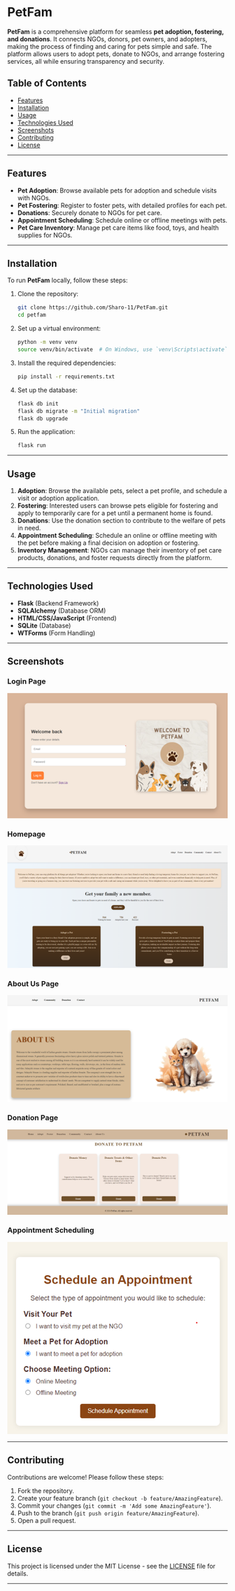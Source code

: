 # PetFam

**PetFam** is a comprehensive platform for seamless **pet adoption, fostering, and donations**. It connects NGOs, donors, pet owners, and adopters, making the process of finding and caring for pets simple and safe. The platform allows users to adopt pets, donate to NGOs, and arrange fostering services, all while ensuring transparency and security.

## Table of Contents
- [Features](#features)
- [Installation](#installation)
- [Usage](#usage)
- [Technologies Used](#technologies-used)
- [Screenshots](#screenshots)
- [Contributing](#contributing)
- [License](#license)

---

## Features

- **Pet Adoption**: Browse available pets for adoption and schedule visits with NGOs.
- **Pet Fostering**: Register to foster pets, with detailed profiles for each pet.
- **Donations**: Securely donate to NGOs for pet care.
- **Appointment Scheduling**: Schedule online or offline meetings with pets.
- **Pet Care Inventory**: Manage pet care items like food, toys, and health supplies for NGOs.
  
---

## Installation

To run **PetFam** locally, follow these steps:

1. Clone the repository:
   ```bash
   git clone https://github.com/Sharo-11/PetFam.git
   cd petfam
   ```

2. Set up a virtual environment:
   ```bash
   python -m venv venv
   source venv/bin/activate  # On Windows, use `venv\Scripts\activate`
   ```

3. Install the required dependencies:
   ```bash
   pip install -r requirements.txt
   ```

4. Set up the database:
   ```bash
   flask db init
   flask db migrate -m "Initial migration"
   flask db upgrade
   ```

5. Run the application:
   ```bash
   flask run
   ```

---

## Usage

1. **Adoption**: Browse the available pets, select a pet profile, and schedule a visit or adoption application.
2. **Fostering**: Interested users can browse pets eligible for fostering and apply to temporarily care for a pet until a permanent home is found.
3. **Donations**: Use the donation section to contribute to the welfare of pets in need.
4. **Appointment Scheduling**: Schedule an online or offline meeting with the pet before making a final decision on adoption or fostering.
5. **Inventory Management**: NGOs can manage their inventory of pet care products, donations, and foster requests directly from the platform.

--- 

## Technologies Used

- **Flask** (Backend Framework)
- **SQLAlchemy** (Database ORM)
- **HTML/CSS/JavaScript** (Frontend)
- **SQLite** (Database)
- **WTForms** (Form Handling)

---

## Screenshots

### Login Page
![PetFam Homepage](./static/images/login.png)

### Homepage
![PetFam Homepage](./static/images/homepage.png)

### About Us Page
![Pet Adoption](./static/images/aboutus.png)

### Donation Page
![Donation](./static/images/donation.png)

### Appointment Scheduling
![Appointment Scheduling](./static/images/appointment.png)

---

## Contributing

Contributions are welcome! Please follow these steps:

1. Fork the repository.
2. Create your feature branch (`git checkout -b feature/AmazingFeature`).
3. Commit your changes (`git commit -m 'Add some AmazingFeature'`).
4. Push to the branch (`git push origin feature/AmazingFeature`).
5. Open a pull request.

---

## License

This project is licensed under the MIT License - see the [LICENSE](LICENSE) file for details.

---
